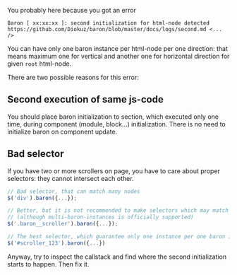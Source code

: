 You probably here because you got an error

```
Baron [ xx:xx:xx ]: second initialization for html-node detected https://github.com/Diokuz/baron/blob/master/docs/logs/second.md <... />
```

You can have only one baron instance per html-node per one direction: that means maximum one for vertical and another one for horizontal direction for given `root` html-node.

There are two possible reasons for this error:

## Second execution of same js-code

You should place baron initialization to section, which executed only one time, during component (module, block...) initialization. There is no need to initialize baron on component update.

## Bad selector

If you have two or more scrollers on page, you have to care about proper selectors: they cannot intersect each other.

```js
// Bad selector, that can match many nodes
$('div').baron({...});

// Better, but it is not recommended to make selectors which may match more than one html-node
// (although multi-baron-instances is officially supported)
$('.baron__scroller').baron({...});

// The best selector, which guarantee only one instance per one baron initialization
$('#scroller_123').baron({...})
```

Anyway, try to inspect the callstack and find where the second initialization starts to happen. Then fix it.
